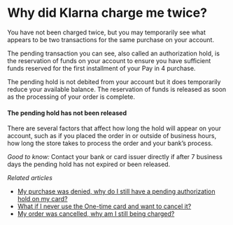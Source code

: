 # Why did Klarna charge me twice?

You have not been charged twice, but you may temporarily see what appears to be two transactions for the same purchase on your account.

The pending transaction you can see, also called an authorization hold, is the reservation of funds on your account to ensure you have sufficient funds reserved for the first installment of your Pay in 4 purchase.

The pending hold is not debited from your account but it does temporarily reduce your available balance. The reservation of funds is released as soon as the processing of your order is complete.

#### The pending hold has not been released

There are several factors that affect how long the hold will appear on your account, such as if you placed the order in or outside of business hours, how long the store takes to process the order and your bank’s process.

*Good to know:* Contact your bank or card issuer directly if after 7 business days the pending hold has not expired or been released.

*Related articles*

* [My purchase was denied, why do I still have a pending authorization hold on my card?](https://www.klarna.com/us/customer-service/my-purchase-was-denied-why-do-i-still-have-a-pending-authorization-hold-on-my-card/)
* [What if I never use the One\-time card and want to cancel it?](https://www.klarna.com/us/customer-service/what-if-i-never-use-the-one-time-card-and-want-to-cancel-it/)
* [My order was cancelled, why am I still being charged?](https://www.klarna.com/us/customer-service/my-order-was-cancelled-why-am-i-still-being-charged/)
